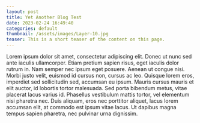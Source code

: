 ```yaml
---
layout: post
title: Yet Another Blog Test
date: 2023-02-24 16:49:40
categories: default
thumbnail: /assets/images/Layer-10.jpg
teaser: This is a short teaser of the content on this page.
---
```

Lorem ipsum dolor sit amet, consectetur adipiscing elit. Donec ut nunc sed ante iaculis ullamcorper. Etiam pretium sapien risus, eget iaculis dolor rutrum in. Nam semper nec ipsum eget posuere. Aenean ut congue nisi. Morbi justo velit, euismod id cursus non, cursus ac leo. Quisque lorem eros, imperdiet sed sollicitudin sed, accumsan eu ipsum. Mauris cursus mauris et elit auctor, id lobortis tortor malesuada. Sed porta bibendum metus, vitae placerat lacus varius id. Phasellus vestibulum mattis tortor, vel elementum nisi pharetra nec. Duis aliquam, eros nec porttitor aliquet, lacus lorem accumsan elit, at commodo est ipsum vitae lacus. Ut dapibus magna tempus sapien pharetra, nec pulvinar urna dignissim.
